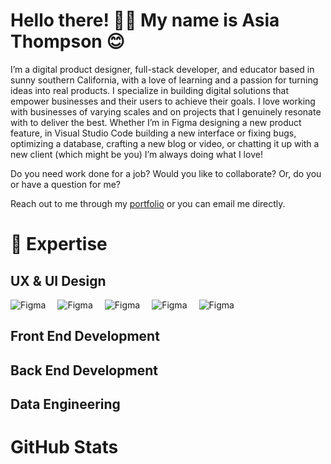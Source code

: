 # Hello there! 👋🏼 My name is Asia Thompson 😊

I’m a digital product designer, full-stack developer, and educator based in sunny southern California, with a love of learning and a passion for turning ideas into real products.  I specialize in building digital solutions that empower businesses and their users to achieve their goals. I love working with businesses of varying scales and on projects that I genuinely resonate with to deliver the best. Whether I’m in Figma designing a new product feature, in Visual Studio Code building a new interface or fixing bugs, optimizing a database, crafting a new blog or video, or chatting it up with a new client (which might be you) I’m always doing what I love!

Do you need work done for a job? Would you like to collaborate? Or, do you or have a question for me? 

Reach out to me through my [portfolio](https://asiathompson.dev/) or you can email me directly. 


# 🧰 Expertise
## UX & UI Design
<img align="left" alt="Figma" style="padding-right:16px;" src="https://img.shields.io/badge/Figma-1E1E1E?style=for-the-badge&logo=figma&labelColor=F9F8F8" />
<img align="left" alt="Figma" style="padding-right:16px;" src="https://img.shields.io/badge/Blender-1E1E1E?style=for-the-badge&logo=blender&logoColor=%23E87D0D&labelColor=F9F8F8" />
<img align="left" alt="Figma" style="padding-right:16px;" src="https://img.shields.io/badge/Adobe_Photoshop-1E1E1E?style=for-the-badge&logo=adobephotoshop&logoColor=%2331A8FF&labelColor=F9F8F8" />
<img align="left" alt="Figma" style="padding-right:16px;" src="https://img.shields.io/badge/Adobe_Illustrator-1E1E1E?style=for-the-badge&logo=adobeillustrator&logoColor=%23FF9A00&labelColor=F9F8F8" />
<img align="left" alt="Figma" style="padding-right:16px;" src="https://img.shields.io/badge/Adobe_After_Effects-1E1E1E?style=for-the-badge&logo=adobeaftereffects&logoColor=%239999FF&labelColor=F9F8F8" />
<br />

## Front End Development


## Back End Development

## Data Engineering

# GitHub Stats
